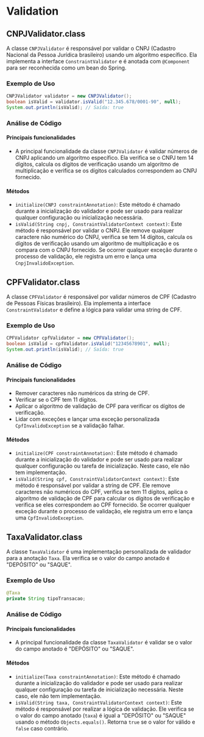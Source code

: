 # Validation

## CNPJValidator.class

A classe `CNPJValidator` é responsável por validar o CNPJ (Cadastro Nacional da Pessoa Jurídica brasileiro) usando um algoritmo específico. Ela implementa a interface `ConstraintValidator` e é anotada com `@Component` para ser reconhecida como um bean do Spring.

### Exemplo de Uso

```java
CNPJValidator validator = new CNPJValidator();
boolean isValid = validator.isValid("12.345.678/0001-90", null);
System.out.println(isValid); // Saída: true
```

### Análise de Código

#### Principais funcionalidades

- A principal funcionalidade da classe `CNPJValidator` é validar números de CNPJ aplicando um algoritmo específico. Ela verifica se o CNPJ tem 14 dígitos, calcula os dígitos de verificação usando um algoritmo de multiplicação e verifica se os dígitos calculados correspondem ao CNPJ fornecido.

#### Métodos

- `initialize(CNPJ constraintAnnotation)`: Este método é chamado durante a inicialização do validador e pode ser usado para realizar qualquer configuração ou inicialização necessária.
- `isValid(String cnpj, ConstraintValidatorContext context)`: Este método é responsável por validar o CNPJ. Ele remove qualquer caractere não numérico do CNPJ, verifica se tem 14 dígitos, calcula os dígitos de verificação usando um algoritmo de multiplicação e os compara com o CNPJ fornecido. Se ocorrer qualquer exceção durante o processo de validação, ele registra um erro e lança uma `CnpjInvalidoException`.

## CPFValidator.class

A classe `CPFValidator` é responsável por validar números de CPF (Cadastro de Pessoas Físicas brasileiro). Ela implementa a interface `ConstraintValidator` e define a lógica para validar uma string de CPF.

### Exemplo de Uso

```java
CPFValidator cpfValidator = new CPFValidator();
boolean isValid = cpfValidator.isValid("12345678901", null);
System.out.println(isValid); // Saída: true
```

### Análise de Código

#### Principais funcionalidades

- Remover caracteres não numéricos da string de CPF.
- Verificar se o CPF tem 11 dígitos.
- Aplicar o algoritmo de validação de CPF para verificar os dígitos de verificação.
- Lidar com exceções e lançar uma exceção personalizada `CpfInvalidoException` se a validação falhar.

#### Métodos

- `initialize(CPF constraintAnnotation)`: Este método é chamado durante a inicialização do validador e pode ser usado para realizar qualquer configuração ou tarefa de inicialização. Neste caso, ele não tem implementação.
- `isValid(String cpf, ConstraintValidatorContext context)`: Este método é responsável por validar a string de CPF. Ele remove caracteres não numéricos do CPF, verifica se tem 11 dígitos, aplica o algoritmo de validação de CPF para calcular os dígitos de verificação e verifica se eles correspondem ao CPF fornecido. Se ocorrer qualquer exceção durante o processo de validação, ele registra um erro e lança uma `CpfInvalidoException`.

## TaxaValidator.class

A classe `TaxaValidator` é uma implementação personalizada de validador para a anotação `Taxa`. Ela verifica se o valor do campo anotado é "DEPÓSITO" ou "SAQUE".

### Exemplo de Uso

```java
@Taxa
private String tipoTransacao;
```

### Análise de Código

#### Principais funcionalidades

- A principal funcionalidade da classe `TaxaValidator` é validar se o valor do campo anotado é "DEPÓSITO" ou "SAQUE".

#### Métodos

- `initialize(Taxa constraintAnnotation)`: Este método é chamado durante a inicialização do validador e pode ser usado para realizar qualquer configuração ou tarefa de inicialização necessária. Neste caso, ele não tem implementação.
- `isValid(String taxa, ConstraintValidatorContext context)`: Este método é responsável por realizar a lógica de validação. Ele verifica se o valor do campo anotado (`taxa`) é igual a "DEPÓSITO" ou "SAQUE" usando o método `Objects.equals()`. Retorna `true` se o valor for válido e `false` caso contrário.